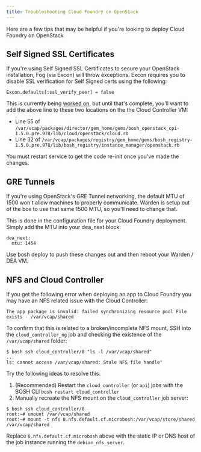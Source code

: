 ```yaml
---
title: Troubleshooting Cloud Foundry on OpenStack
---
```


Here are a few tips that may be helpful if you're looking to deploy Cloud Foundry on OpenStack

## Self Signed SSL Certificates
If you're using Self Signed SSL Certificates to secure your OpenStack installation, Fog (via Excon) will throw exceptions.  Excon requires you to disable SSL verification for Self Signed certs using the following:

```
Excon.defaults[:ssl_verify_peer] = false
```

This is currently being [worked on](https://github.com/cloudfoundry/bosh/issues/420), but until that's complete, you'll want to add the above line to these two locations on the the Cloud Controller VM:

* Line 55 of `/var/vcap/packages/director/gem_home/gems/bosh_openstack_cpi-1.5.0.pre.978/lib/cloud/openstack/cloud.rb`
* Line 32 of `/var/vcap/packages/registry/gem_home/gems/bosh_registry-1.5.0.pre.978/lib/bosh_registry/instance_manager/openstack.rb`

You must restart service to get the code re-init once you've made the changes.

## GRE Tunnels
If you're using OpenStack's GRE Tunnel networking, the default MTU of 1500 won't allow machines to properly communicate.  Warden is setup out of the box to use that same 1500 MTU, so you'll need to change that.

This is done in the configuration file for your Cloud Foundry deployment.  Simply add the MTU into your dea_next block:

```
dea_next:
  mtu: 1454
```

Use bosh deploy to push these changes out and then reboot your Warden / DEA VM.

## NFS and Cloud Controller

If you get the following error when deploying an app to Cloud Foundry you may have an NFS related issue with the Cloud Controller:

```
The app package is invalid: failed synchronizing resource pool File exists - /var/vcap/shared
```

To confirm that this is related to a broken/incomplete NFS mount, SSH into the `cloud_controller_ng` job and checking the existence of the `/var/vcap/shared` folder:

```
$ bosh ssh cloud_controller/0 "ls -l /var/vcap/shared"
...
ls: cannot access /var/vcap/shared: Stale NFS file handle"
```

Try the following ideas to resolve this.

1. (Recommended) Restart the `cloud_controller` (or `api`) jobs with the BOSH CLI `bosh restart cloud_controller`
2. Manually recreate the NFS mount on the `cloud_controller` job server:

```
$ bosh ssh cloud_controller/0
root:~# umount /var/vcap/shared
root:~# mount -t nfs 0.nfs.default.cf.microbosh:/var/vcap/store/shared /var/vcap/shared
```

Replace `0.nfs.default.cf.microbosh` above with the static IP or DNS host of the job instance running the `debian_nfs_server`.

